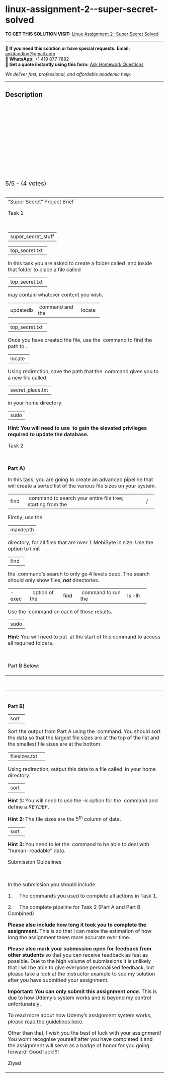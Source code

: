 # linux-assignment-2--super-secret-solved
**TO GET THIS SOLUTION VISIT:** [Linux Assignment 2- Super Secret Solved](https://www.ankitcodinghub.com/product/linux-assignment-2-solved/)


---

📩 **If you need this solution or have special requests:** **Email:** ankitcoding@gmail.com  
📱 **WhatsApp:** +1 419 877 7882  
📄 **Get a quote instantly using this form:** [Ask Homework Questions](https://www.ankitcodinghub.com/services/ask-homework-questions/)

*We deliver fast, professional, and affordable academic help.*

---

<h2>Description</h2>



<div class="kk-star-ratings kksr-auto kksr-align-center kksr-valign-top" data-payload="{&quot;align&quot;:&quot;center&quot;,&quot;id&quot;:&quot;85228&quot;,&quot;slug&quot;:&quot;default&quot;,&quot;valign&quot;:&quot;top&quot;,&quot;ignore&quot;:&quot;&quot;,&quot;reference&quot;:&quot;auto&quot;,&quot;class&quot;:&quot;&quot;,&quot;count&quot;:&quot;4&quot;,&quot;legendonly&quot;:&quot;&quot;,&quot;readonly&quot;:&quot;&quot;,&quot;score&quot;:&quot;5&quot;,&quot;starsonly&quot;:&quot;&quot;,&quot;best&quot;:&quot;5&quot;,&quot;gap&quot;:&quot;4&quot;,&quot;greet&quot;:&quot;Rate this product&quot;,&quot;legend&quot;:&quot;5\/5 - (4 votes)&quot;,&quot;size&quot;:&quot;24&quot;,&quot;title&quot;:&quot;Linux Assignment 2- Super Secret Solved&quot;,&quot;width&quot;:&quot;138&quot;,&quot;_legend&quot;:&quot;{score}\/{best} - ({count} {votes})&quot;,&quot;font_factor&quot;:&quot;1.25&quot;}">

<div class="kksr-stars">

<div class="kksr-stars-inactive">
            <div class="kksr-star" data-star="1" style="padding-right: 4px">


<div class="kksr-icon" style="width: 24px; height: 24px;"></div>
        </div>
            <div class="kksr-star" data-star="2" style="padding-right: 4px">


<div class="kksr-icon" style="width: 24px; height: 24px;"></div>
        </div>
            <div class="kksr-star" data-star="3" style="padding-right: 4px">


<div class="kksr-icon" style="width: 24px; height: 24px;"></div>
        </div>
            <div class="kksr-star" data-star="4" style="padding-right: 4px">


<div class="kksr-icon" style="width: 24px; height: 24px;"></div>
        </div>
            <div class="kksr-star" data-star="5" style="padding-right: 4px">


<div class="kksr-icon" style="width: 24px; height: 24px;"></div>
        </div>
    </div>

<div class="kksr-stars-active" style="width: 138px;">
            <div class="kksr-star" style="padding-right: 4px">


<div class="kksr-icon" style="width: 24px; height: 24px;"></div>
        </div>
            <div class="kksr-star" style="padding-right: 4px">


<div class="kksr-icon" style="width: 24px; height: 24px;"></div>
        </div>
            <div class="kksr-star" style="padding-right: 4px">


<div class="kksr-icon" style="width: 24px; height: 24px;"></div>
        </div>
            <div class="kksr-star" style="padding-right: 4px">


<div class="kksr-icon" style="width: 24px; height: 24px;"></div>
        </div>
            <div class="kksr-star" style="padding-right: 4px">


<div class="kksr-icon" style="width: 24px; height: 24px;"></div>
        </div>
    </div>
</div>


<div class="kksr-legend" style="font-size: 19.2px;">
            5/5 - (4 votes)    </div>
    </div>
&nbsp;

<table width="729">
<tbody>
<tr>
<td width="729">“Super Secret” Project Brief

Task 1

&nbsp;

<table width="137">
<tbody>
<tr>
<td width="137">super_secret_stuff</td>
</tr>
</tbody>
</table>
<table width="109">
<tbody>
<tr>
<td width="109">top_secret.txt</td>
</tr>
</tbody>
</table>
In this task you are asked to create a folder called&nbsp; and inside that folder to place a file called

<table width="109">
<tbody>
<tr>
<td width="109">top_secret.txt</td>
</tr>
</tbody>
</table>
may contain whatever content you wish.

<table width="241">
<tbody>
<tr>
<td width="67">updatedb</td>
<td width="121">&nbsp;command and the</td>
<td width="53">locate</td>
</tr>
</tbody>
</table>
<table width="109">
<tbody>
<tr>
<td width="109">top_secret.txt</td>
</tr>
</tbody>
</table>
Once you have created the file, use the&nbsp; command to find the path to .

<table width="53">
<tbody>
<tr>
<td width="53">locate</td>
</tr>
</tbody>
</table>
Using redirection, save the path that the&nbsp; command gives you to a new file called

<table width="123">
<tbody>
<tr>
<td width="123">secret_place.txt</td>
</tr>
</tbody>
</table>
in your home directory.

<table width="39">
<tbody>
<tr>
<td width="39">sudo</td>
</tr>
</tbody>
</table>
<strong>Hint: You will need to use&nbsp; to gain the elevated privileges required to update the database. </strong>

Task 2

&nbsp;

<strong>Part A) </strong>

In this task, you are going to create an advanced pipeline that will create a sorted list of the various file sizes on your system.

<table width="418">
<tbody>
<tr>
<td width="39">find</td>
<td width="361">&nbsp;command to search your entire file tree; starting from the</td>
<td width="18">/</td>
</tr>
</tbody>
</table>
Firstly, use the

<table width="67">
<tbody>
<tr>
<td width="67">maxdepth</td>
</tr>
</tbody>
</table>
directory, for all files that are over 1 MebiByte in size. Use the&nbsp; option to limit

<table width="39">
<tbody>
<tr>
<td width="39">find</td>
</tr>
</tbody>
</table>
the&nbsp; command’s search to only go 4 levels deep. The search should only show files, <strong><em>not</em></strong> directories.

<table width="362">
<tbody>
<tr>
<td width="46">-exec</td>
<td width="90">&nbsp; option of the</td>
<td width="39">find</td>
<td width="133">&nbsp;command to run the</td>
<td width="53">ls -lh</td>
</tr>
</tbody>
</table>
Use the&nbsp; command on each of those results.

<table width="39">
<tbody>
<tr>
<td width="39">sudo</td>
</tr>
</tbody>
</table>
<strong>Hint:</strong> You will need to put&nbsp; at the start of this command to access all required folders.

&nbsp;

Part B Below:
</td>
</tr>
</tbody>
</table>
&nbsp;

<table width="729">
<tbody>
<tr>
<td width="729">&nbsp;

<strong>Part B) </strong>

<table width="39">
<tbody>
<tr>
<td width="39">sort</td>
</tr>
</tbody>
</table>
Sort the output from Part A using the&nbsp; command. You should sort the data so that the largest file sizes are at the top of the list and the smallest file sizes are at the bottom.

<table width="102">
<tbody>
<tr>
<td width="102">filesizes.txt</td>
</tr>
</tbody>
</table>
Using redirection, output this data to a file called&nbsp; in your home directory.

<table width="39">
<tbody>
<tr>
<td width="39">sort</td>
</tr>
</tbody>
</table>
<strong>Hint</strong> <strong>1:</strong> You will need to use the –k option for the&nbsp; command and define a <em>KEYDEF</em>.

<strong>Hint 2: </strong>The file sizes are the 5<sup>th</sup> column of data.

<table width="39">
<tbody>
<tr>
<td width="39">sort</td>
</tr>
</tbody>
</table>
<strong>Hint 3:</strong> You need to let the&nbsp; command to be able to deal with “human-readable” data.

Submission Guidelines

&nbsp;

In the submission you should include:

1.&nbsp;&nbsp;&nbsp;&nbsp; The commands you used to complete all actions in Task 1.

2.&nbsp;&nbsp;&nbsp;&nbsp; The complete pipeline for Task 2 (Part A and Part B Combined)

<strong>Please also include how long it took you to complete the assignment.</strong> This is so that I can make the estimation of how long the assignment takes more accurate over time.

<strong>Please also mark your submission open for feedback from other students</strong> so that you can receive feedback as fast as possible. Due to the high volume of submissions it is unlikely that I will be able to give everyone personalised feedback, but please take a look at the instructor example to see my solution after you have submitted your assignment.

<strong>Important: You can only submit this assignment <em>once</em></strong>. This is due to how Udemy’s system works and is beyond my control unfortunately.

To read more about how Udemy’s assignment system works, please <a href="https://support.udemy.com/hc/en-us/articles/115000340668-Assignments-Apply-Your-Knowledge-and-Improve-the-Skills-You-ve-Learned-With-Udemy-">read the guidelines here</a><a href="https://support.udemy.com/hc/en-us/articles/115000340668-Assignments-Apply-Your-Knowledge-and-Improve-the-Skills-You-ve-Learned-With-Udemy-">.</a>

Other than that, I wish you the best of luck with your assignment! You won’t recognise yourself after you have completed it and the assignment will serve as a badge of honor for you going forward! Good luck!!!!

Ziyad
</td>
</tr>
</tbody>
</table>
<img data-recalc-dims="1" decoding="async" data-src="https://i0.wp.com/www.ankitcodinghub.com/wp-content/uploads/2022/04/444.png?w=980&amp;ssl=1" src="data:image/gif;base64,R0lGODlhAQABAAAAACH5BAEKAAEALAAAAAABAAEAAAICTAEAOw==" class="lazyload">
